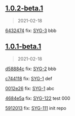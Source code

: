 
## [1.0.2-beta.1]
> 2021-02-18


[6432474](https://github.com/ookangzheng/test-action-semantic-release/commit/6432474) fix: [SYG-3](https://coolbitx.atlassian.net/browse/SYG-3)   bbb


[1.0.2-beta.1]: https://github.com/ookangzheng/test-action-semantic-release/releases/tag/1.0.2-beta.1


## [1.0.1-beta.1]
> 2021-02-18


[d58884c](https://github.com/ookangzheng/test-action-semantic-release/commit/d58884c) fix: [SYG-2](https://coolbitx.atlassian.net/browse/SYG-2)   bbb


[c744118](https://github.com/ookangzheng/test-action-semantic-release/commit/c744118) fix: [SYG-1](https://coolbitx.atlassian.net/browse/SYG-1)   def

[0012e26](https://github.com/ookangzheng/test-action-semantic-release/commit/0012e26) fix: [SYG-1](https://coolbitx.atlassian.net/browse/SYG-1)   abc

[4684e5a](https://github.com/ookangzheng/test-action-semantic-release/commit/4684e5a) fix: [SYG-122](https://coolbitx.atlassian.net/browse/SYG-122)   test 000

[5912013](https://github.com/ookangzheng/test-action-semantic-release/commit/5912013) fix: [SYG-111](https://coolbitx.atlassian.net/browse/SYG-111)   init repo


[1.0.1-beta.1]: https://github.com/ookangzheng/test-action-semantic-release/releases/tag/1.0.1-beta.1
